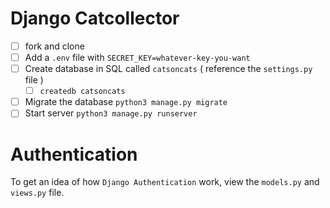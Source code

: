 # Django Catcollector

- [ ] fork and clone
- [ ] Add a `.env` file with `SECRET_KEY=whatever-key-you-want`
- [ ] Create database in SQL called `catsoncats` ( reference the `settings.py` file )
  - [ ] `createdb catsoncats`
- [ ] Migrate the database `python3 manage.py migrate`
- [ ] Start server `python3 manage.py runserver`

# Authentication

To get an idea of how `Django Authentication` work, view the `models.py` and `views.py` file.
